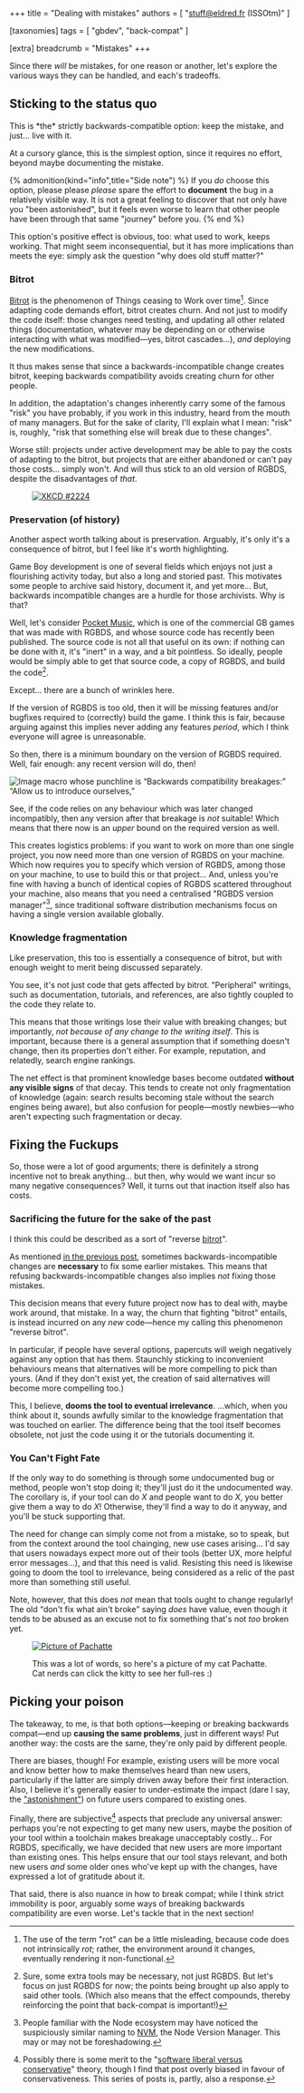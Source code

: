 +++
title = "Dealing with mistakes"
authors = [ "stuff@eldred.fr (ISSOtm)" ]

[taxonomies]
tags = [ "gbdev", "back-compat" ]

[extra]
breadcrumb = "Mistakes"
+++

Since there _will_ be mistakes, for one reason or another, let's explore the various ways they can be handled, and each's tradeoffs.

<!-- more -->

## Sticking to the status quo

This is \*the\* strictly backwards-compatible option: keep the mistake, and just... live with it.

At a cursory glance, this is the simplest option, since it requires no effort, beyond maybe documenting the mistake.

{% admonition(kind="info",title="Side note") %}
If you _do_ choose this option, please please _please_ spare the effort to **document** the bug in a relatively visible way. It is not a great feeling to discover that not only have you "been astonished", but it feels even worse to learn that other people have been through that same "journey" before you.
{% end %}

This option's positive effect is obvious, too: what used to work, keeps working.
That might seem inconsequential, but it has more implications than meets the eye: simply ask the question "why does old stuff matter?"

### Bitrot

[Bitrot][bitrot] is the phenomenon of Things ceasing to Work over time[^rot].
Since adapting code demands effort, bitrot creates churn.
And not just to modify the code itself: those changes need testing, and updating all other related things (documentation, whatever may be depending on or otherwise interacting with what was modified&mdash;yes, bitrot cascades...), _and_ deploying the new modifications.

It thus makes sense that since a backwards-incompatible change creates bitrot, keeping backwards compatibility avoids creating churn for other people.

In addition, the adaptation's changes inherently carry some of the famous "risk" you have probably, if you work in this industry, heard from the mouth of many managers.
But for the sake of clarity, I'll explain what I mean: "risk" is, roughly, "risk that something else will break due to these changes".

Worse still: projects under active development may be able to pay the costs of adapting to the bitrot, but projects that are either abandoned or can't pay those costs... simply won't.
And will thus stick to an old version of RGBDS, despite the disadvantages of _that_.

<figure>

[![XKCD #2224](https://imgs.xkcd.com/comics/software_updates.png "Everything is a cloud application; the ping times just vary a lot.")](https://xkcd.com/2224)

</figure>

### Preservation (of history)

Another aspect worth talking about is preservation.
Arguably, it's only it's a consequence of bitrot, but I feel like it's worth highlighting.

Game Boy development is one of several fields which enjoys not just a flourishing activity today, but also a long and storied past.
This motivates some people to archive said history, document it, and yet more...
But, backwards incompatible changes are a hurdle for those archivists.
Why is that?

Well, let's consider [Pocket Music], which is one of the commercial GB games that was made with RGBDS, and whose source code has recently been published.
The source code is not all that useful on its own: if nothing can be done with it, it's "inert" in a way, and a bit pointless.
So ideally, people would be simply able to get that source code, a copy of RGBDS, and build the code[^tools].

Except... there are a bunch of wrinkles here.

If the version of RGBDS is too old, then it will be missing features and/or bugfixes required to (correctly) build the game.
I think this is fair, because arguing against this implies never adding any features _period_, which I think everyone will agree is unreasonable.

So then, there is a minimum boundary on the version of RGBDS required.
Well, fair enough: any recent version will do, then!

![Image macro whose punchline is “Backwards compatibility breakages:” “Allow us to introduce ourselves,”](breakage.png)

See, if the code relies on any behaviour which was later changed incompatibly, then any version after that breakage is _not_ suitable!
Which means that there now is an _upper_ bound on the required version as well.

This creates logistics problems: if you want to work on more than one single project, you now need more than one version of RGBDS on your machine.
Which now requires you to specify which version of RGBDS, among those on your machine, to use to build this or that project...
And, unless you're fine with having a bunch of identical copies of RGBDS scattered throughout your machine, also means that you need a centralised "RGBDS version manager"[^nvm], since traditional software distribution mechanisms focus on having a single version available globally.

### Knowledge fragmentation

Like preservation, this too is essentially a consequence of bitrot, but with enough weight to merit being discussed separately.

You see, it's not just code that gets affected by bitrot.
"Peripheral" writings, such as documentation, tutorials, and references, are also tightly coupled to the code they relate to.

This means that those writings lose their value with breaking changes; but importantly, _not because of any change to the writing itself_.
This is important, because there is a general assumption that if something doesn't change, then its properties don't either.
For example, reputation, and relatedly, search engine rankings.

The net effect is that prominent knowledge bases become outdated **without any visible signs** of that decay.
This tends to create not only fragmentation of knowledge (again: search results becoming stale without the search engines being aware), but also confusion for people—mostly newbies—who aren't expecting such fragmentation or decay.

[^rot]: The use of the term "rot" can be a little misleading, because code does not intrinsically _rot_; rather, the environment around it changes, eventually rendering it non-functional.

[^tools]: Sure, some extra tools may be necessary, not just RGBDS. But let's focus on just RGBDS for now; the points being brought up also apply to said other tools. (Which also means that the effect compounds, thereby reinforcing the point that back-compat is important!)

[^nvm]: People familiar with the Node ecosystem may have noticed the suspiciously similar naming to [NVM], the Node Version Manager. This may or may not be foreshadowing.

## Fixing the Fuckups

So, those were a lot of good arguments; there is definitely a strong incentive not to break anything... but then, why would we want incur so many negative consequences?
Well, it turns out that inaction itself also has costs.

### Sacrificing the future for the sake of the past

I think this could be described as a sort of "reverse [bitrot]".

As mentioned [in the previous post](@/blog/backcompat/part1.md#the-case-against-back-compat), sometimes backwards-incompatible changes are **necessary** to fix some earlier mistakes.
This means that refusing backwards-incompatible changes also implies _not_ fixing those mistakes.

This decision means that every future project now has to deal with, maybe work around, that mistake.
In a way, the churn that fighting "bitrot" entails, is instead incurred on any _new_ code&mdash;hence my calling this phenomenon "reverse bitrot".

In particular, if people have several options, papercuts will weigh negatively against any option that has them.
Staunchly sticking to inconvenient behaviours means that alternatives will be more compelling to pick than yours.
(And if they don't exist yet, the creation of said alternatives will become more compelling too.)

This, I believe, **dooms the tool to eventual irrelevance**.
...which, when you think about it, sounds awfully similar to the knowledge fragmentation that was touched on earlier.
The difference being that the tool itself becomes obsolete, not just the code using it or the tutorials documenting it.

### You Can't Fight Fate

If the only way to do something is through some undocumented bug or method, people won't stop doing it; they'll just do it the undocumented way.
The corollary is, if your tool can do <var>X</var> and people want to do <var>X</var>, you better give them a way to do <var>X</var>!
Otherwise, they'll find a way to do it anyway, and you'll be stuck supporting that.

The need for change can simply come not from a mistake, so to speak, but from the context around the tool chainging, new use cases arising...
I'd say that users nowadays expect more out of their tools (better UX, more helpful error messages...), and that this need is valid.
Resisting this need is likewise going to doom the tool to irrelevance, being considered as a relic of the past more than something still useful.

Note, however, that this does _not_ mean that tools ought to change regularly!
The old <q>don't fix what ain't broke</q> saying _does_ have value, even though it tends to be abused as an excuse not to fix something that's not _too_ broken yet.

<figure>

[![Picture of Pachatte](pachatte_thumbnail.jpg)](pachatte_full.jpg)

<figcaption>This was a lot of words, so here's a picture of my cat Pachatte. Cat nerds can click the kitty to see her full-res :)</figcaption></figure>

## Picking your poison

The takeaway, to me, is that both options—keeping or breaking backwards compat—end up **causing the same problems**, just in different ways!
Put another way: the costs are the same, they're only paid by different people.

There are biases, though!
For example, existing users will be more vocal and know better how to make themselves heard than new users, particularly if the latter are simply driven away before their first interaction.
Also, I believe it's generally easier to under-estimate the impact (dare I say, the ["astonishment"](@/blog/backcompat/part1.md#it-sounded-better-in-my-head)) on future users compared to existing ones.

Finally, there are subjective[^librul] aspects that preclude any universal answer: perhaps you're not expecting to get many new users, maybe the position of your tool within a toolchain makes breakage unacceptably costly...
For RGBDS, specifically, we have decided that new users are more important than existing ones.
This helps ensure that our tool stays relevant, and both new users _and_ some older ones who've kept up with the changes, have expressed a lot of gratitude about it.

That said, there is also nuance in how to break compat; while I think strict immobility is poor, arguably some ways of breaking backwards compatibility are even worse.
Let's tackle that in the next section!

[^librul]: Possibly there is some merit to the "[software liberal versus conservative]" theory, though I find that post overly biased in favour of conservativeness. This series of posts is, partly, also a response.

[bitrot]: http://gwern.net/holy-war#bitrot
[Pocket Music]: https://web.archive.org/web/20220223141052/https://illusion.64history.net/2022/pocket-music-gbc-source
[NVM]: https://nvm.sh
[beware]: http://bircd.org
[software liberal versus conservative]: http://gist.github.com/mrnugget/49ad3ee4043c746e42187e2820ddc2f6
